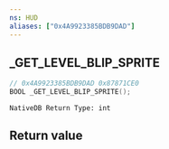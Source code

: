 ```yaml
---
ns: HUD
aliases: ["0x4A9923385BDB9DAD"]
---
```

## _GET_LEVEL_BLIP_SPRITE

```c
// 0x4A9923385BDB9DAD 0x87871CE0
BOOL _GET_LEVEL_BLIP_SPRITE();
```

```
NativeDB Return Type: int
```

## Return value
